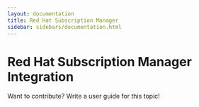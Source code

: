 ```yaml
---
layout: documentation
title: Red Hat Subscription Manager
sidebar: sidebars/documentation.html
---
```


# Red Hat Subscription Manager Integration

Want to contribute? Write a user guide for this topic!
